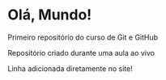 # Olá,  Mundo!
 Primeiro repositório do curso de Git e GitHub


Repositório criado durante uma aula ao vivo

Linha adicionada diretamente no site!
